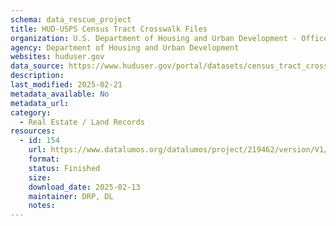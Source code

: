 ```yaml
---
schema: data_rescue_project 
title: HUD-USPS Census Tract Crosswalk Files
organization: U.S. Department of Housing and Urban Development - Office of Policy Development and Research
agency: Department of Housing and Urban Development
websites: huduser.gov
data_source: https://www.huduser.gov/portal/datasets/census_tract_crosswalk.html
description: 
last_modified: 2025-02-21
metadata_available: No
metadata_url: 
category:
  - Real Estate / Land Records
resources:
  - id: 154
    url: https://www.datalumos.org/datalumos/project/219462/version/V1/view
    format: 
    status: Finished
    size: 
    download_date: 2025-02-13
    maintainer: DRP, DL
    notes: 
---
```

